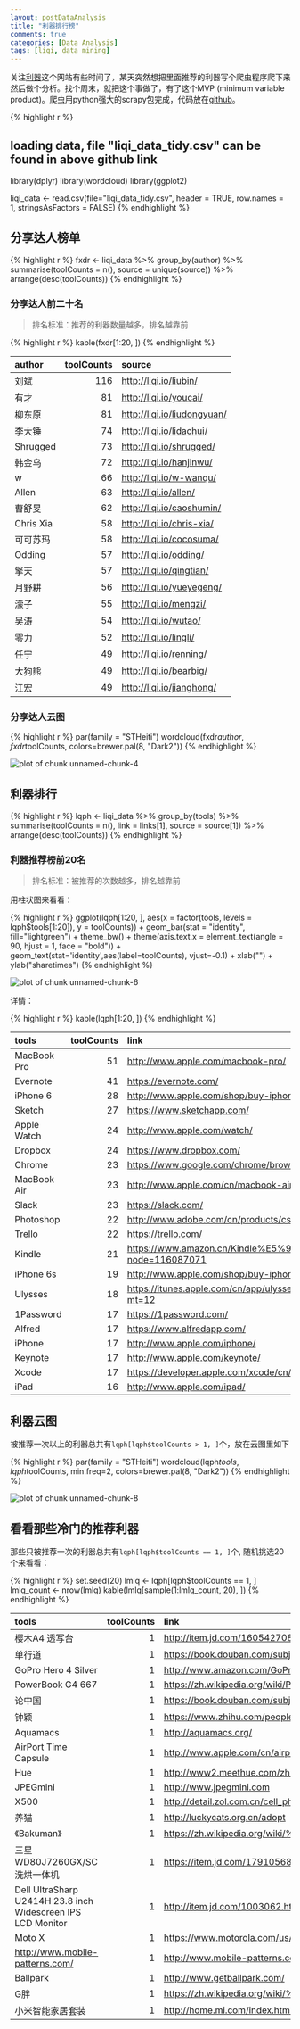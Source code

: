 ```yaml
---
layout: postDataAnalysis
title: "利器排行榜"
comments: true
categories: [Data Analysis]
tags: [liqi, data mining]
---
```


关注[利器](http://liqi.io)这个网站有些时间了，某天突然想把里面推荐的利器写个爬虫程序爬下来然后做个分析。找个周末，就把这个事做了，有了这个MVP (minimum variable product)。爬虫用python强大的scrapy包完成，代码放在[github](https://github.com/haoeric/liqiSpider)。


{% highlight r %}
## loading data, file "liqi_data_tidy.csv" can be found in above github link
library(dplyr)
library(wordcloud)
library(ggplot2)

liqi_data <- read.csv(file="liqi_data_tidy.csv", header = TRUE, row.names = 1, stringsAsFactors = FALSE)
{% endhighlight %}


## 分享达人榜单


{% highlight r %}
fxdr <- liqi_data %>% 
    group_by(author) %>%
    summarise(toolCounts = n(), source = unique(source)) %>%
    arrange(desc(toolCounts)) 
{% endhighlight %}

### 分享达人前二十名

> 排名标准：推荐的利器数量越多，排名越靠前


{% highlight r %}
kable(fxdr[1:20, ])
{% endhighlight %}



|author    | toolCounts|source                      |
|:---------|----------:|:---------------------------|
|刘斌      |        116|http://liqi.io/liubin/      |
|有才      |         81|http://liqi.io/youcai/      |
|柳东原    |         81|http://liqi.io/liudongyuan/ |
|李大锤    |         74|http://liqi.io/lidachui/    |
|Shrugged  |         73|http://liqi.io/shrugged/    |
|韩金乌    |         72|http://liqi.io/hanjinwu/    |
|w         |         66|http://liqi.io/w-wanqu/     |
|Allen     |         63|http://liqi.io/allen/       |
|曹舒旻    |         62|http://liqi.io/caoshumin/   |
|Chris Xia |         58|http://liqi.io/chris-xia/   |
|可可苏玛  |         58|http://liqi.io/cocosuma/    |
|Odding    |         57|http://liqi.io/odding/      |
|擎天      |         57|http://liqi.io/qingtian/    |
|月野耕    |         56|http://liqi.io/yueyegeng/   |
|濛子      |         55|http://liqi.io/mengzi/      |
|吴涛      |         54|http://liqi.io/wutao/       |
|零力      |         52|http://liqi.io/lingli/      |
|任宁      |         49|http://liqi.io/renning/     |
|大狗熊    |         49|http://liqi.io/bearbig/     |
|江宏      |         49|http://liqi.io/jianghong/   |

### 分享达人云图


{% highlight r %}
par(family = "STHeiti")
wordcloud(fxdr$author, fxdr$toolCounts, colors=brewer.pal(8, "Dark2"))
{% endhighlight %}

![plot of chunk unnamed-chunk-4](/figures/18-02-2017-liqi-data-mining/unnamed-chunk-4-1.png)


## 利器排行


{% highlight r %}
lqph <- liqi_data %>% 
    group_by(tools) %>%
    summarise(toolCounts = n(), link = links[1], source = source[1]) %>%
    arrange(desc(toolCounts)) 
{% endhighlight %}

### 利器推荐榜前20名

> 排名标准：被推荐的次数越多，排名越靠前

用柱状图来看看：


{% highlight r %}
ggplot(lqph[1:20, ], aes(x = factor(tools, levels = lqph$tools[1:20]), y = toolCounts)) + geom_bar(stat = "identity", fill="lightgreen") + theme_bw() + theme(axis.text.x = element_text(angle = 90, hjust = 1, face = "bold")) + geom_text(stat='identity',aes(label=toolCounts), vjust=-0.1) + xlab("") + ylab("sharetimes")
{% endhighlight %}

![plot of chunk unnamed-chunk-6](/figures/18-02-2017-liqi-data-mining/unnamed-chunk-6-1.svg)

详情：


{% highlight r %}
kable(lqph[1:20, ])
{% endhighlight %}



|tools       | toolCounts|link                                                            |source                       |
|:-----------|----------:|:---------------------------------------------------------------|:----------------------------|
|MacBook Pro |         51|http://www.apple.com/macbook-pro/                               |http://liqi.io/zhangmiao/    |
|Evernote    |         41|https://evernote.com/                                           |http://liqi.io/yueyegeng/    |
|iPhone 6    |         28|http://www.apple.com/shop/buy-iphone/iphone6                    |http://liqi.io/ivanzhao/     |
|Sketch      |         27|https://www.sketchapp.com/                                      |http://liqi.io/xingmei/      |
|Apple Watch |         24|http://www.apple.com/watch/                                     |http://liqi.io/zhangmiao/    |
|Dropbox     |         24|https://www.dropbox.com/                                        |http://liqi.io/liguoyu/      |
|Chrome      |         23|https://www.google.com/chrome/browser/desktop/index.html        |http://liqi.io/wutao/        |
|MacBook Air |         23|http://www.apple.com/cn/macbook-air/                            |http://liqi.io/liumengxi/    |
|Slack       |         23|https://slack.com/                                              |http://liqi.io/ivanzhao/     |
|Photoshop   |         22|http://www.adobe.com/cn/products/cs6/photoshop.html             |http://liqi.io/haoxiaohao/   |
|Trello      |         22|https://trello.com/                                             |http://liqi.io/yueyegeng/    |
|Kindle      |         21|https://www.amazon.cn/Kindle%E5%95%86%E5%BA%97/b?node=116087071 |http://liqi.io/yueyegeng/    |
|iPhone 6s   |         19|http://www.apple.com/shop/buy-iphone/iphone6s                   |http://liqi.io/zhangmiao/    |
|Ulysses     |         18|https://itunes.apple.com/cn/app/ulysses/id623795237?mt=12       |http://liqi.io/zhangmiao/    |
|1Password   |         17|https://1password.com/                                          |http://liqi.io/liguoyu/      |
|Alfred      |         17|https://www.alfredapp.com/                                      |http://liqi.io/liguoyu/      |
|iPhone      |         17|http://www.apple.com/iphone/                                    |http://liqi.io/xingmei/      |
|Keynote     |         17|http://www.apple.com/keynote/                                   |http://liqi.io/liguoyu/      |
|Xcode       |         17|https://developer.apple.com/xcode/cn/                           |http://liqi.io/ouluhai/      |
|iPad        |         16|http://www.apple.com/ipad/                                      |http://liqi.io/songshaopeng/ |


## 利器云图

被推荐一次以上的利器总共有`lqph[lqph$toolCounts > 1, ]`个，放在云图里如下
    

{% highlight r %}
par(family = "STHeiti")
wordcloud(lqph$tools, lqph$toolCounts, min.freq=2, colors=brewer.pal(8, "Dark2"))
{% endhighlight %}

![plot of chunk unnamed-chunk-8](/figures/18-02-2017-liqi-data-mining/unnamed-chunk-8-1.png)


## 看看那些冷门的推荐利器

那些只被推荐一次的利器总共有`lqph[lqph$toolCounts == 1, ]`个, 随机挑选20个来看看：


{% highlight r %}
set.seed(20)
lmlq <- lqph[lqph$toolCounts == 1, ]
lmlq_count <- nrow(lmlq)
kable(lmlq[sample(1:lmlq_count, 20), ])
{% endhighlight %}



|tools                                                       | toolCounts|link                                                                              |source                        |
|:-----------------------------------------------------------|----------:|:---------------------------------------------------------------------------------|:-----------------------------|
|樱木A4 透写台                                               |          1|http://item.jd.com/1605427084.html                                                |http://liqi.io/shine/         |
|单行道                                                      |          1|https://book.douban.com/subject/1729284/                                          |http://liqi.io/miyu/          |
|GoPro Hero 4 Silver                                         |          1|http://www.amazon.com/GoPro-CHDHY-401-HERO4-SILVER/dp/B00NIYJF6U                  |http://liqi.io/bearbig/       |
|PowerBook G4 667                                            |          1|https://zh.wikipedia.org/wiki/PowerBook_G4                                        |http://liqi.io/gongchen/      |
|论中国                                                      |          1|https://book.douban.com/subject/19920715/                                         |http://liqi.io/wangtao/       |
|钟颖                                                        |          1|https://www.zhihu.com/people/ios_dev                                              |http://liqi.io/zhongying/     |
|Aquamacs                                                    |          1|http://aquamacs.org/                                                              |http://liqi.io/yedingding/    |
|AirPort Time Capsule                                        |          1|http://www.apple.com/cn/airport-time-capsule/                                     |http://liqi.io/guling/        |
|Hue                                                         |          1|http://www2.meethue.com/zh-CN/                                                    |http://liqi.io/liuchengyin/   |
|JPEGmini                                                    |          1|http://www.jpegmini.com                                                           |http://liqi.io/tangshenggang/ |
|X500                                                        |          1|http://detail.zol.com.cn/cell_phone/index1100714.shtml                            |http://liqi.io/lvyesu/        |
|养猫                                                        |          1|http://luckycats.org.cn/adopt                                                     |http://liqi.io/sunqi/         |
|《Bakuman》                                                 |          1|https://zh.wikipedia.org/wiki/%E7%88%86%E6%BC%AB%E7%8E%8B%E3%80%82                |http://liqi.io/lvmunan/       |
|三星 WD80J7260GX/SC 洗烘一体机                              |          1|https://item.jd.com/1791056862.html                                               |http://liqi.io/guotingting/   |
|Dell UltraSharp U2414H 23.8 inch Widescreen IPS LCD Monitor |          1|http://item.jd.com/1003062.html                                                   |http://liqi.io/maobojue/      |
|Moto X                                                      |          1|https://www.motorola.com/us/motomaker?pid=FLEXR2                                  |http://liqi.io/cuiqiwen/      |
|http://www.mobile-patterns.com/                             |          1|http://www.mobile-patterns.com/                                                   |http://liqi.io/duanxianzhou/  |
|Ballpark                                                    |          1|http://www.getballpark.com/                                                       |http://liqi.io/duxiao/        |
|G胖                                                         |          1|https://zh.wikipedia.org/wiki/%E5%8A%A0%E5%B8%83%C2%B7%E7%BA%BD%E7%BB%B4%E5%B0%94 |http://liqi.io/haimaoluohewu/ |
|小米智能家居套装                                            |          1|http://home.mi.com/index.html                                                     |http://liqi.io/cuiqiwen/      |


